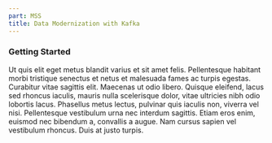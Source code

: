 ```yaml
---
part: MSS
title: Data Modernization with Kafka
---
```


### Getting Started

Ut quis elit eget metus blandit varius et sit amet felis. Pellentesque habitant morbi tristique senectus et netus et malesuada fames ac turpis egestas. Curabitur vitae sagittis elit. Maecenas ut odio libero. Quisque eleifend, lacus sed rhoncus iaculis, mauris nulla scelerisque dolor, vitae ultricies nibh odio lobortis lacus. Phasellus metus lectus, pulvinar quis iaculis non, viverra vel nisi. Pellentesque vestibulum urna nec interdum sagittis. Etiam eros enim, euismod nec bibendum a, convallis a augue. Nam cursus sapien vel vestibulum rhoncus. Duis at justo turpis.
